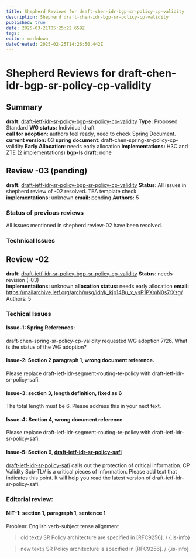 ```yaml
---
title: Shepherd Reviews for draft-chen-idr-bgp-sr-policy-cp-validity
description: Shepherd draft-chen-idr-bgp-sr-policy-cp-validity
published: true
date: 2025-03-21T05:25:22.659Z
tags: 
editor: markdown
dateCreated: 2025-02-25T14:26:50.442Z
---
```


# Shepherd Reviews for draft-chen-idr-bgp-sr-policy-cp-validity
 
 ## Summary 
**draft:**  [draft-ietf-idr-sr-policy-bgp-sr-policy-cp-validity](https://datatracker.ietf.org/doc/draft-chen-idr-bgp-sr-policy-cp-validity/)
**Type:** Proposed Standard 
**WG status:** Individual draft   
**call for adoption:** authors feel ready, need to check Spring Document.  
**current version:** 03 
**spring document**: draft-chen-spring-sr-policy-cp-validity 
**Early Allocation**: needs early allocation 
**implementations:** H3C and ZTE (2 implementations) 
**bgp-ls draft:** none


## Review -03 (pending)

**draft:** [draft-ietf-idr-sr-policy-bgp-sr-policy-cp-validity](https://datatracker.ietf.org/doc/html/draft-chen-idr-bgp-sr-policy-cp-validity-03)
**Status**: All issues in shepherd review of -02 resolved.  TEA template check    
**implementations:** unknown 
**email:** pending 
**Authors:** 5 

### Status of previous reviews
All issues mentioned in shepherd review-02 have been resolved. 

### Technical Issues 



## Review -02 
**draft:** [draft-ietf-idr-sr-policy-bgp-sr-policy-cp-validity](https://datatracker.ietf.org/doc/html/draft-chen-idr-bgp-sr-policy-cp-validity-02)
**Status**: needs revision (-03)  
**implementations:** unknown 
**allocation status:** needs early allocation 
**email:** https://mailarchive.ietf.org/arch/msg/idr/k_kjp14Bu_x_ysP1PXmN0s7rXzg/ 
Authors: 5 

### Techical Issues 

#### Issue-1:  Spring References: 

draft-chen-spring-sr-policy-cp-validity requested WG adoption 7/26. 
What is the status of the WG adoption?  

#### Issue-2: Section 2 paragraph 1, wrong document reference. 

Please replace draft-ietf-idr-segment-routing-te-policy with
draft-ietf-idr-sr-policy-safi.

#### Issue-3: section 3, length definition, fixed as 6 

The total length must be 6.  Please address this in your next text. 


#### Issue-4: Section 4, wrong document reference 

Please replace draft-ietf-idr-segment-routing-te-policy with
draft-ietf-idr-sr-policy-safi.

#### Issue-5: Section 6, [draft-ietf-idr-sr-policy-safi](https://datatracker.ietf.org/doc/draft-ietf-idr-sr-policy-safi/)

[draft-ietf-idr-sr-policy-safi](https://datatracker.ietf.org/doc/draft-ietf-idr-sr-policy-safi/) calls out the protection of critical information. 
CP Validity Sub-TLV is a critical pieces of information. 
Please add text that indicates this point. It will help 
you read the latest version of draft-ietf-idr-sr-policy-safi.
 

### Editorial review: 
#### NIT-1:  section 1, paragraph 1, sentence 1

Problem: English verb-subject tense alignment 

> old text:/ SR Policy architecture are specified in [RFC9256]. /
{.is-info}

> new text:/ SR Policy architecture is specified in [RFC9256]. / 
{.is-info}


 